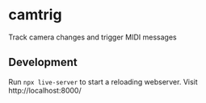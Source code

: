 # camtrig

Track camera changes and trigger MIDI messages

## Development

Run `npx live-server` to start a reloading webserver.
Visit http://localhost:8000/
